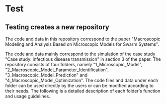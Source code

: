 # Test
## Testing creates a new repository

The code and data in this repository correspond to the paper "Macroscopic Modeling and Analysis Based on Microscopic Models for Swarm Systems".  

The code and data mainly correspond to the simulation of the case study "Case study: infectious disease transmission" in section 3 of the paper. The repository consists of four folders, namely "1_Microscopic_Model", "2_Macroscopic_Model_Parameter_Identification", "3_Macroscopic_Model_Prediction" and "4_Macroscopic_Model_Optimization". The code files and data under each folder can be used directly by the users or can be modified according to their needs. The following is a detailed description of each folder's function and usage guidelines.


